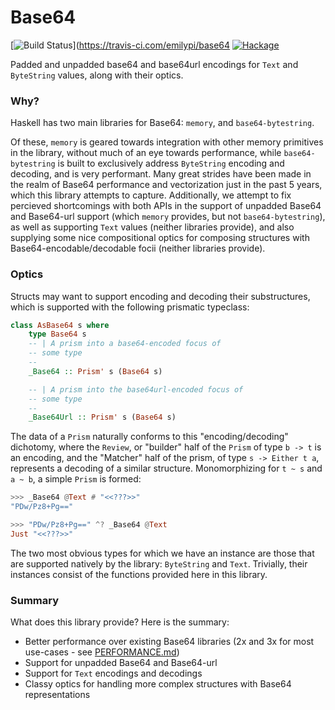 # Base64

[![Build Status](https://travis-ci.com/emilypi/base64.svg?branch=master)](https://travis-ci.com/emilypi/base64
[![Hackage](https://img.shields.io/hackage/v/base64.svg)](https://hackage.haskell.org/package/base64)

Padded and unpadded base64 and base64url encodings for `Text` and `ByteString` values, along with their optics.


### Why?

Haskell has two main libraries for Base64: `memory`, and `base64-bytestring`.

Of these, `memory` is geared towards integration with other memory primitives in the library, without much of an eye towards performance, while `base64-bytestring` is built to exclusively address `ByteString` encoding and decoding, and is very performant. Many great strides have been made in the realm of Base64 performance and vectorization just in the past 5 years, which this library attempts to capture. Additionally, we attempt to fix percieved shortcomings with both APIs in the support of unpadded Base64 and Base64-url support (which `memory` provides, but not `base64-bytestring`), as well as supporting `Text` values (neither libraries provide), and also supplying some nice compositional optics for composing structures with Base64-encodable/decodable focii (neither libraries provide).

### Optics

Structs may want to support encoding and decoding their substructures, which is supported with the following prismatic typeclass:

```haskell
class AsBase64 s where
    type Base64 s
    -- | A prism into a base64-encoded focus of
    -- some type
    --
    _Base64 :: Prism' s (Base64 s)

    -- | A prism into the base64url-encoded focus of
    -- some type
    --
    _Base64Url :: Prism' s (Base64 s)
```

The data of a `Prism` naturally conforms to this "encoding/decoding" dichotomy, where the `Review`, or "builder" half of the `Prism` of type `b -> t` is an encoding, and the "Matcher" half of the prism, of type `s -> Either t a`, represents a decoding of a similar structure. Monomorphizing for `t ~ s` and `a ~ b`, a simple `Prism` is formed:

```haskell
>>> _Base64 @Text # "<<???>>"
"PDw/Pz8+Pg=="

>>> "PDw/Pz8+Pg==" ^? _Base64 @Text
Just "<<???>>"
```

The two most obvious types for which we have an instance are those that are supported natively by the library: `ByteString` and `Text`. Trivially, their instances consist of the functions provided here in this library.

### Summary

What does this library provide? Here is the summary:

- Better performance over existing Base64 libraries (2x and 3x for most use-cases - see [PERFORMANCE.md](benchmarks/PERFORMANCE.md))
- Support for unpadded Base64 and Base64-url
- Support for `Text` encodings and decodings
- Classy optics for handling more complex structures with Base64 representations

